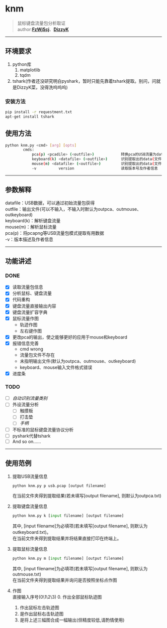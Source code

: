 # knm

> 鼠标键盘流量包分析取证  
> author:[**FzWjScj**](https://github.com/FzWjScJ)、[**DizzyK**](https://github.com/Dizzy-K)

---

## 环境要求

1. python库
   1. matplotlib
   2. tqdm
2. tshark(作者还没研究明白pyshark，暂时只能先靠着tshark提取。别问，问就是DizzyK菜，没得洗呜呜呜)

### 安装方法

```bash
pip install -r requestment.txt
apt-get install tshark
```

## 使用方法

```bash
python knm.py <cmd> [arg] [opts]
        cmds:
            pca(p) <pcadile> (<outfile>)            转换pca的USB流量为data(文件)
            keyboard(k) <datafile> (<outfile>)      识别提取出的data(文件)并还原data(文件)为键盘输入内容
            mouse(m) <datafile> (<outfile>)         识别提取出的data(文件)并还原data(文件)为坐标并绘图
            -v          version                     读取版本号及作者信息
```

---

## 参数解释

datafile：USB数据，可以通过初始流量包获得  
outfile：输出文件(可以不输入，不输入时默认为outpca、outmouse、outkeyboard)  
keyboard(k)：解析键盘流量  
mouse(m)：解析鼠标流量  
pca(p)：将pcapng等USB流量包模式提取有用数据  
-v：版本描述及作者信息  

---

## 功能讲述

### DONE

- [x] 读取流量包信息
- [x] 分析鼠标、键盘流量
- [x] 代码重构
- [x] 键盘流量直接输出内容
- [x] 键盘流量扩容字典
- [x] 鼠标流量作图
  - 轨迹作图
  - 左右键作图
- [x] 更改pca的输出，使之能够更好的应用于mouse和keyboard
- [x] 报错信息完善
  - cmd wrong
  - 流量包文件不存在
  - 未指明输出文件(默认为outpca、outmouse、outkeyboard)
  - keyboard、mouse输入文件格式错误
- [x] 进度条

### TODO

- [ ] *自动识别流量类别*
- [ ] 外设流量分析
  - [ ] 触摸板
  - [ ] 打击垫
  - [ ] *手柄*
- [ ] 不标准的鼠标键盘流量协议分析
- [ ] pyshark代替tshark
- [ ] And so on......

---

## 使用范例

1. 提取USB流量信息

   ```python
   python knm.py p usb.pcap [output filename]
   ```

   在当前文件夹得到提取结果(若未填写[output filename], 则默认为outpca.txt)

2. 提取键盘流量信息

   ```python
   python knm.py k [input filename] [output filename]
   ```

   其中, [input filename]为必填项(若未填写[output filename], 则默认为outkeyboard.txt)。  
   在当前文件夹得到提取结果并将结果直接打印在终端上。

3. 提取鼠标流量信息

   ```python
   python knm.py m [input filename] [output filename]
   ```

   其中, [input filename]为必填项(若未填写[output filename], 则默认为outmouse.txt)  
   在当前文件夹得到提取结果并询问是否按照坐标点作图

4. 作图  
   直接输入序号(0\1\2\3)
   0. 作出全部鼠标轨迹图
   1. 作出鼠标左击轨迹图
   2. 是作出鼠标右击轨迹图
   3. 是将上述三幅图合成一幅输出(但精度较低,请酌情使用)
